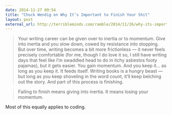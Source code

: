 ```yaml
---
date: 2014-11-27 09:54
title: "Chuck Wendig on Why It’s Important to Finish Your Shit"
layout: post
external_url: http://terribleminds.com/ramble/2014/11/26/why-its-important-to-finish-your-shit/
---
```


>Your writing career can be given over to inertia or to momentum. Give into inertia and you slow down, cowed by resistance into stopping. But over time, writing becomes a bit more frictionless — it never feels precisely comfortable (for me, though I do love it so, I still have writing days that feel like I’m swaddled head to do in itchy asbestos footy pajamas), but it gets easier. You gain momentum. And you keep it… as long as you keep it. It feeds itself. Writing books is a hungry beast — but long as you keep shoveling in the word count, it’ll keep belching out the story. And part of this process is finishing.

>Failing to finish means giving into inertia. It means losing your momentum.

Most of this equally applies to coding.

